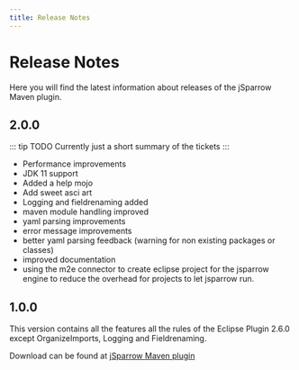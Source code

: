```yaml
---
title: Release Notes
---
```

# Release Notes

Here you will find the latest information about releases of the jSparrow Maven plugin.

## 2.0.0 <Badge vertical="middle" text="28.03.2019"/>

::: tip TODO
Currently just a short summary of the tickets
:::

* Performance improvements
* JDK 11 support
* Added a help mojo
* Add sweet asci art
* Logging and fieldrenaming added
* maven module handling improved
* yaml parsing improvements
* error message improvements
* better yaml parsing feedback (warning for non existing packages or classes)
* improved documentation
* using the m2e connector to create eclipse project for the jsparrow engine to reduce the overhead for projects to let jsparrow run.

## 1.0.0 <Badge vertical="middle" text="25.06.2018"/>

This version contains all the features all the rules of the Eclipse Plugin 2.6.0 except OrganizeImports, Logging and Fieldrenaming.

Download can be found at [jSparrow Maven plugin](https://download.jsparrow.eu/)